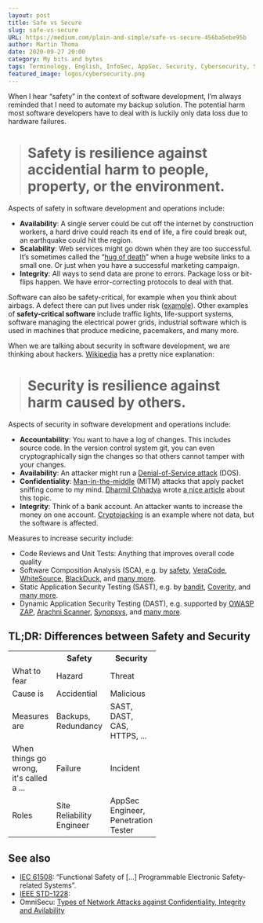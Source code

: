 ```yaml
---
layout: post
title: Safe vs Secure
slug: safe-vs-secure
URL: https://medium.com/plain-and-simple/safe-vs-secure-456ba5ebe95b
author: Martin Thoma
date: 2020-09-27 20:00
category: My bits and bytes
tags: Terminology, English, InfoSec, AppSec, Security, Cybersecurity, Safety, SRE, DevOps, DevSecOps
featured_image: logos/cybersecurity.png
---
```

When I hear “safety” in the context of software development, I’m always
reminded that I need to automate my backup solution. The potential harm most
software developers have to deal with is luckily only data loss due to hardware
failures.

> # Safety is resilience against accidential harm to people, property, or the environment.

Aspects of safety in software development and operations include:

* **Availability**: A single server could be cut off the internet by
  construction workers, a hard drive could reach its end of life, a fire could
  break out, an earthquake could hit the region.
* **Scalability**: Web services might go down when they are too successful.
  It’s sometimes called the
  “[hug of death](https://en.wikipedia.org/wiki/Slashdot_effect)” when a huge
  website links to a small one. Or just when you have a successful marketing
  campaign.
* **Integrity**: All ways to send data are prone to errors. Package loss or
  bit-flips happen. We have error-correcting protocols to deal with that.

Software can also be safety-critical, for example when you think about airbags.
A defect there can put lives under risk
([example](https://www.businessinsider.com/r-gm-recalls-43-million-vehicles-worldwide-for-software-defect-2016-9?r=DE&IR=T)).
Other examples of **safety-critical software** include traffic lights,
life-support systems, software managing the electrical power grids, industrial
software which is used in machines that produce medicine, pacemakers, and many
more.

When we are talking about security in software development, we are thinking
about hackers. [Wikipedia](https://en.wikipedia.org/wiki/Security) has a pretty
nice explanation:

> # Security is resilience against harm caused by others.

Aspects of security in software development and operations include:

* **Accountability**: You want to have a log of changes. This includes source
  code. In the version control system git, you can even cryptographically sign
  the changes so that others cannot tamper with your changes.
* **Availability**: An attacker might run a
  [Denial-of-Service attack](https://en.wikipedia.org/wiki/Denial-of-service_attack) (DOS).
* **Confidentiality**:
  [Man-in-the-middle](https://en.wikipedia.org/wiki/Man-in-the-middle_attack)
  (MITM) attacks that apply packet sniffing come to my mind. [Dharmil
  Chhadva](undefined) wrote [a nice
  article](https://levelup.gitconnected.com/man-in-the-middle-attack-mitm-part-2-packet-sniffer-82f0a121c58d)
  about this topic.
* **Integrity**: Think of a bank account. An attacker wants to increase the
  money on one account.
  [Cryptojacking](https://www.wired.com/story/cryptojacking-took-over-internet/)
  is an example where not data, but the software is affected.

Measures to increase security include:

* Code Reviews and Unit Tests: Anything that improves overall code quality
* Software Composition Analysis (SCA), e.g. by
  [safety](https://pypi.org/project/safety/),
  [VeraCode](https://www.veracode.com/products/software-composition-analysis),
  [WhiteSource](https://www.whitesourcesoftware.com/how-to-choose-a-software-composition-analysis-solution/),
  [BlackDuck](https://www.synopsys.com/software-integrity/security-testing/software-composition-analysis.html),
  and
  [many more](https://owasp.org/www-community/Free_for_Open_Source_Application_Security_Tools).
* Static Application Security Testing (SAST), e.g. by
  [bandit](https://pypi.org/project/bandit/),
  [Coverity](https://www.synopsys.com/software-integrity/security-testing/static-analysis-sast.html),
  and [many
  more](https://owasp.org/www-community/Free_for_Open_Source_Application_Security_Tools).
* Dynamic Application Security Testing (DAST), e.g. supported by
  [OWASP ZAP](https://www.zaproxy.org/),
  [Arachni Scanner](https://www.arachni-scanner.com/),
  [Synopsys](https://www.synopsys.com/software-integrity/application-security-testing-services/dynamic-analysis-dast.html),
  and
  [many more](https://owasp.org/www-community/Free_for_Open_Source_Application_Security_Tools).

## TL;DR: Differences between Safety and Security

<table class="table table-striped table-sm" style="width: 60%">
    <tr>
        <th></th>
        <th>Safety</th>
        <th>Security</th>
    </tr>
    <tr>
        <td>What to fear</td>
        <td>Hazard</td>
        <td>Threat</td>
    </tr>
    <tr>
        <td>Cause is</td>
        <td>Accidential</td>
        <td>Malicious</td>
    </tr>
    <tr>
        <td>Measures are</td>
        <td>Backups, Redundancy</td>
        <td>SAST, DAST, CAS, HTTPS, ...</td>
    </tr>
    <tr>
        <td>When things go wrong, it's called a ...</td>
        <td>Failure</td>
        <td>Incident</td>
    </tr>
    <tr>
        <td>Roles</td>
        <td>Site Reliability Engineer</td>
        <td>AppSec Engineer, Penetration Tester</td>
    </tr>
</table>

## See also

* [IEC 61508](https://en.wikipedia.org/wiki/IEC_61508): “Functional Safety of […] Programmable Electronic Safety-related Systems”.
* [IEEE STD-1228](https://ieeexplore.ieee.org/document/467427):
* OmniSecu: [Types of Network Attacks against Confidentiality, Integrity and Avilability](https://www.omnisecu.com/ccna-security/types-of-network-attacks.php)
